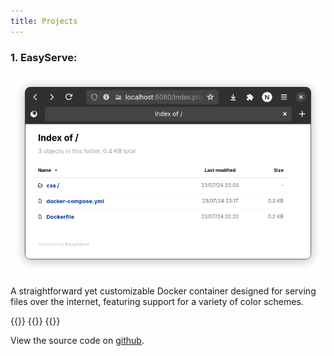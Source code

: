```yaml
---
title: Projects
---
```


### 1. EasyServe:
![EasyServe](easyserve.png)

A straightforward yet customizable Docker container designed for serving files over the internet, featuring support for a variety of color schemes.

{{<icon icon="docker">}}
{{<icon icon="css3">}}
{{<icon icon="php">}}

View the source code on [github](https://github.com/knsrinath/easyserve).
